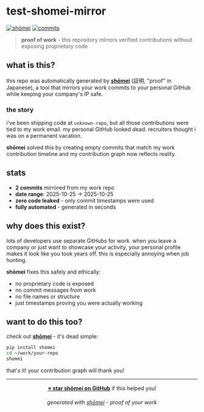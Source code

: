 # test-shomei-mirror

[![shōmei](https://img.shields.io/badge/generated_by-shōmei-blueviolet?style=for-the-badge)](https://github.com/petarran/shomei)
[![commits](https://img.shields.io/badge/commits-2-green?style=for-the-badge)](https://github.com/sankhya007/test-shomei-mirror)

> **proof of work** - this repository mirrors verified contributions without exposing proprietary code

## what is this?

this repo was automatically generated by [**shōmei**](https://github.com/petarran/shomei) (証明, "proof" in Japanese), a tool that mirrors your work commits to your personal GitHub while keeping your company's IP safe.

### the story

i've been shipping code at `unknown-repo`, but all those contributions were tied to my work email. my personal GitHub looked dead. recruiters thought i was on a permanent vacation. 

**shōmei** solved this by creating empty commits that match my work contribution timeline and my contribution graph now reflects reality.

## stats

- **2 commits** mirrored from my work repo
- **date range**: 2025-10-25 → 2025-10-25
- **zero code leaked** - only commit timestamps were used
- **fully automated** - generated in seconds

## why does this exist?

lots of developers use separate GitHubs for work. when you leave a company or just want to showcase your activity, your personal profile makes it look like you took years off. this is especially annoying when job hunting.

**shōmei** fixes this safely and ethically:
- no proprietary code is exposed
- no commit messages from work
- no file names or structure
- just timestamps proving you were actually working

## want to do this too?

check out [**shōmei**](https://github.com/petarran/shomei) - it's dead simple:

```bash
pip install shomei
cd ~/work/your-repo
shomei
```

that's it! your contribution graph will thank you!

---

<div align="center">

**[⭐ star shōmei on GitHub](https://github.com/petarran/shomei)** if this helped you!

*generated with [shōmei](https://github.com/petarran/shomei) - proof of your work*

</div>
